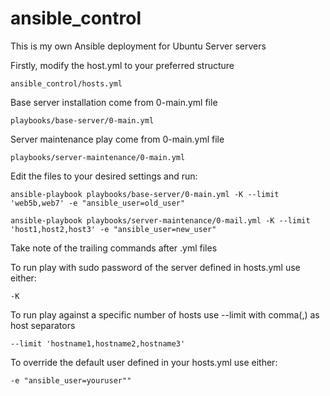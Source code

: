 # ansible_control
This is my own Ansible deployment for Ubuntu Server servers

Firstly, modify the host.yml to your preferred structure

    ansible_control/hosts.yml

Base server installation come from 0-main.yml file

    playbooks/base-server/0-main.yml

Server maintenance play come from 0-main.yml file

    playbooks/server-maintenance/0-main.yml

Edit the files to your desired settings and run:

    ansible-playbook playbooks/base-server/0-main.yml -K --limit 'web5b,web7' -e "ansible_user=old_user"

    ansible-playbook playbooks/server-maintenance/0-mail.yml -K --limit 'host1,host2,host3' -e "ansible_user=new_user"

Take note of the trailing commands after .yml files

To run play with sudo password of the server defined in hosts.yml use either:

    -K

To run play against a specific number of hosts use --limit with comma(,) as host separators

    --limit 'hostname1,hostname2,hostname3'

To override the default user defined in your hosts.yml use either:
  
    -e "ansible_user=youruser"" 
    
